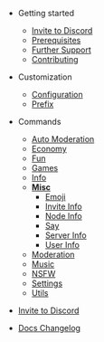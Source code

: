 - Getting started

  - [Invite to Discord](/invite.md)
  - [Prerequisites](/prerequisites.md)
  - [Further Support](/support.md)
  - [Contributing](/contributing.md)

- Customization

  - [Configuration](/customization/configuration.md)
  - [Prefix](/customization/prefix.md)

- Commands
  - [Auto Moderation](/commands/automod/)
  - [Economy](/commands/economy/)
  - [Fun](/commands/fun/)
  - [Games](/commands/games/)
  - [Info](/commands/info/)
  - [**Misc**](/commands/misc/)
    - [Emoji](/commands/misc/emoji.md)
    - [Invite Info](/commands/misc/invite-info.md)
    - [Node Info](/commands/misc/node-info.md)
    - [Say](/commands/misc/say.md)
    - [Server Info](/commands/misc/server-info.md)
    - [User Info](/commands/misc/user-info.md)
  - [Moderation](/commands/moderation/)
  - [Music](/commands/music/)
  - [NSFW](/commands/nsfw/)
  - [Settings](/commands/settings/)
  - [Utils](/commands/utils/)

- [Invite to Discord](invite.md)
- [Docs Changelog](changelog.md)
